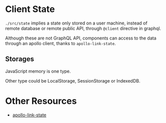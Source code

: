 # Client State

`./src/state` implies a state only stored on a user machine,
instead of remote database or remote public API, through
`@client` directive in graphql.

Although these are not GraphQL API, components can access to the data
through an apollo client, thanks to `apollo-link-state`.

## Storages

JavaScript memory is one type.

Other type could be LocalStorage, SessionStorage or IndexedDB.

# Other Resources

* [apollo-link-state](https://www.apollographql.com/docs/link/links/state.html)
